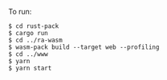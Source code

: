 To run:

```shell
$ cd rust-pack
$ cargo run
$ cd ../ra-wasm
$ wasm-pack build --target web --profiling
$ cd ../www
$ yarn
$ yarn start
```
